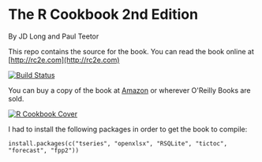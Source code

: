 # The R Cookbook 2nd Edition

By JD Long and Paul Teetor

This repo contains the source for the book. You can read the book online at [http://rc2e.com](http://rc2e.com)

[![Build Status](https://travis-ci.org/CerebralMastication/R-Cookbook.svg?branch=master)](https://travis-ci.org/CerebralMastication/R-Cookbook)

You can buy a copy of the book at [Amazon](https://amzn.to/2Y9JVe7) or wherever O'Reilly Books are sold. 

[![R Cookbook Cover](/images_v2/book_cover.jpg)](https://amzn.to/2Y9JVe7)

I had to install the following packages in order to get the book to compile:


```
install.packages(c("tseries", "openxlsx", "RSQLite", "tictoc", "forecast", "fpp2"))
```